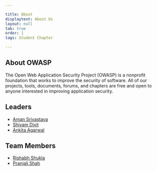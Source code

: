 ```yaml
---

title: About
displaytext: About Us
layout: null
tab: true
order: 1
tags: Student Chapter

---
```


## About OWASP

The Open Web Application Security Project (OWASP) is a nonprofit foundation that works to improve the security of software. All of our projects, tools, documents, forums, and chapters are free and open to anyone interested in improving application security.


## Leaders
* [Aman Srivastava](https://www.linkedin.com/in/a-manonearth/)
* [Shivam Dixit]()
* [Ankita Agarwal](https://www.linkedin.com/in/ankita-agarwal-0a2a561a5)


## Team Members
* [Rishabh Shukla](https://www.linkedin.com/in/0xrishabh/)
* [Pranjali Shah](https://www.linkedin.com/in/pranjali-shah-7409351bb/)
